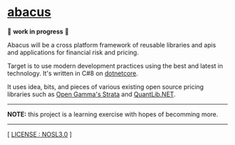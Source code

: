 # [abacus](https://github.com/ckarcz/abacus)

:construction_worker: **work in progress** :construction:

Abacus will be a cross platform framework of reusable libraries and apis and applications for financial risk and pricing.

Target is to use modern development practices using the best and latest in technology. It's written in C#8 on [dotnetcore](https://dotnet.microsoft.com/download).

It uses idea, bits, and pieces of various existing open source pricing libraries such as [Open Gamma's Strata](https://github.com/OpenGamma/Strata) and [QuantLib.NET](https://github.com/amaggiulli/QLNet).

---

**NOTE:** this project is a learning exercise with hopes of becomming more.

---

[ [LICENSE : NOSL3.0](https://opensource.org/licenses/NOSL3.0) ]
